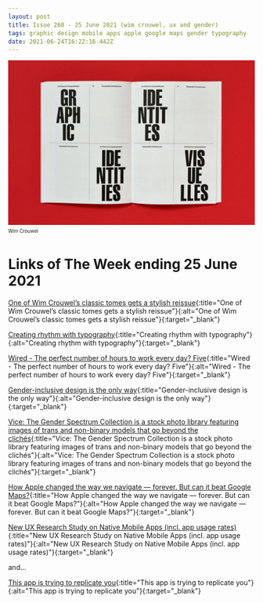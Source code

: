 ```yaml
---
layout: post
title: Issue 268 - 25 June 2021 (wim crouwel, ux and gender)
tags: graphic design mobile apps apple google maps gender typography
date: 2021-06-24T16:22:16.442Z
---
```

![One of Wim Crouwel’s classic tomes gets a stylish reissue](/assets/uploads/issue-168.jpg "One of Wim Crouwel’s classic tomes gets a stylish reissue")
<sub><sup>Wim Crouwel</sup></sub>

# Links of The Week ending 25 June 2021

[One of Wim Crouwel’s classic tomes gets a stylish reissue](https://www.creativereview.co.uk/wim-crouwel-typographic-architectures/){:title="One of Wim Crouwel’s classic tomes gets a stylish reissue"}{:alt="One of Wim Crouwel’s classic tomes gets a stylish reissue"}{:target="_blank"}

[Creating rhythm with typography](https://uxdesign.cc/rhythm-in-typography-b6b182864a08){:title="Creating rhythm with typography"}{:alt="Creating rhythm with typography"}{:target="_blank"}

[Wired - The perfect number of hours to work every day? Five](https://www.wired.co.uk/article/working-day-time-five-hours){:title="Wired - The perfect number of hours to work every day? Five"}{:alt="Wired - The perfect number of hours to work every day? Five"}{:target="_blank"}

[Gender-inclusive design is the only way](https://uxdesign.cc/gender-inclusive-design-is-the-only-way-968494d5afc2){:title="Gender-inclusive design is the only way"}{:alt="Gender-inclusive design is the only way"}{:target="_blank"}

[Vice: The Gender Spectrum Collection is a stock photo library featuring images of trans and non-binary models that go beyond the clichés](https://genderspectrum.vice.com/){:title="Vice: The Gender Spectrum Collection is a stock photo library featuring images of trans and non-binary models that go beyond the clichés"}{:alt="Vice: The Gender Spectrum Collection is a stock photo library featuring images of trans and non-binary models that go beyond the clichés"}{:target="_blank"}

[How Apple changed the way we navigate — forever. But can it beat Google Maps?](https://uxdesign.cc/how-apple-changed-the-way-we-navigate-forever-2ac9fc61f0d5){:title="How Apple changed the way we navigate — forever. But can it beat Google Maps?"}{:alt="How Apple changed the way we navigate — forever. But can it beat Google Maps?"}{:target="_blank"}

[New UX Research Study on Native Mobile Apps (incl. app usage rates)](https://baymard.com/blog/native-mobile-apps-launch){:title="New UX Research Study on Native Mobile Apps (incl. app usage rates)"}{:alt="New UX Research Study on Native Mobile Apps (incl. app usage rates)"}{:target="_blank"}

and...

[This app is trying to replicate you](https://classic.qz.com/machines-with-brains/1018126/lukas-replika-chatbot-creates-a-digital-representation-of-you-the-more-you-interact-with-it/){:title="This app is trying to replicate you"}{:alt="This app is trying to replicate you"}{:target="_blank"}